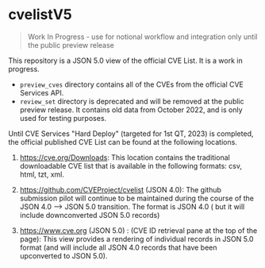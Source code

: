 # cvelistV5

> Work In Progress - use for notional workflow and integration only until the public preview release

This repository is a JSON 5.0 view of the official CVE List. It is a work in progress. 
- `preview_cves` directory contains all of the CVEs from the official CVE Services API.
- `review_set` directory is deprecated and will be removed at the public preview release.  It contains old data from October 2022, and is only used for testing purposes.

Until CVE Services "Hard Deploy" (targeted for 1st QT, 2023) is completed, the official published CVE List can be found at the following locations.

1. https://cve.org/Downloads: This location contains the traditional downloadable CVE list that is available in the following formats: csv, html, tzt, xml.

2. https://github.com/CVEProject/cvelist (JSON 4.0): The github submission pilot will continue to be maintained during the course of the JSON 4.0 --> JSON 5.0 transition. The format is JSON 4.0 ( but it will include downconverted JSON 5.0 records)

3. https://www.cve.org (JSON 5.0) : (CVE ID retrieval pane at the top of the page): This view provides a rendering of individual records in JSON 5.0 format (and will include all JSON 4.0 records that have been upconverted to JSON 5.0).

